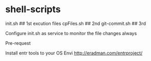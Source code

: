 # shell-scripts


init.sh ## 1st excution files
cpFiles.sh ## 2nd
git-commit.sh  ## 3rd 

Configure init.sh as service to monitor the file changes always

Pre-request 

Install entr tools to your OS Envi 
http://eradman.com/entrproject/  
